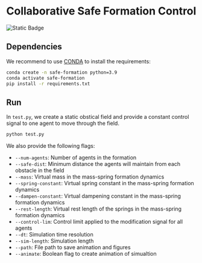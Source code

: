 
# Collaborative Safe Formation Control

![Static Badge](https://img.shields.io/badge/ECC_2024-Submitted-blue)


## Dependencies

We recommend to use [CONDA](https://www.anaconda.com/) to install the requirements:

```bash
conda create -n safe-formation python=3.9
conda activate safe-formation
pip install -r requirements.txt
```

## Run

In `test.py`, we create a static obstical field and provide a constant control signal to one agent to move through the field.

```bash
python test.py
```

We also provide the following flags:

- `--num-agents`: Number of agents in the formation
- `--safe-dist`: Minimum distance the agents will maintain from each obstacle in the field
- `--mass`: Virtual mass in the mass-spring formation dynamics
- `--spring-constant`: Virtual spring constant in the mass-spring formation dynamics
- `--dampen-constant`: Virtual dampening constant in the mass-spring formation dynamics
- `--rest-length`: Virtual rest length of the springs in the mass-spring formation dynamics
- `--control-lim`: Control limit applied to the modification signal for all agents
- `--dt`: Simulation time resolution
- `--sim-length`: Simulation length
- `--path`: File path to save animation and figures
- `--animate`: Boolean flag to create animation of simualtion